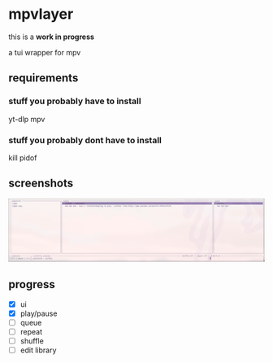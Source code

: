 # mpvlayer

this is a **work in progress**

a tui wrapper for mpv

## requirements
### stuff you probably have to install
yt-dlp
mpv

### stuff you probably dont have to install
kill
pidof

## screenshots
![ui](assets/ui.png)

## progress
- [x] ui
- [x] play/pause
- [ ] queue
- [ ] repeat
- [ ] shuffle
- [ ] edit library